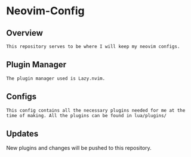 # Neovim-Config

## Overview
    This repository serves to be where I will keep my neovim configs.

## Plugin Manager
    The plugin manager used is Lazy.nvim. 

## Configs
    This config contains all the necessary plugins needed for me at the time of making. All the plugins can be found in lua/plugins/

## Updates
New plugins and changes will be pushed to this repository.

